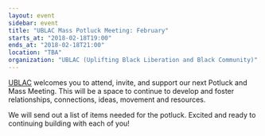 ```yaml
---
layout: event
sidebar: event
title: "UBLAC Mass Potluck Meeting: February"
starts_at: "2018-02-18T19:00"
ends_at: "2018-02-18T21:00"
location: "TBA"
organization: "UBLAC (Uplifting Black Liberation and Black Community)"
---
```


[UBLAC](https://www.facebook.com/UBLACMKE/) welcomes you to attend, invite, and support our next Potluck and Mass Meeting. This will be a space to continue to develop and foster relationships, connections, ideas, movement and resources. 
 
We will send out a list of items needed for the potluck. Excited and ready to continuing building with each of you!
